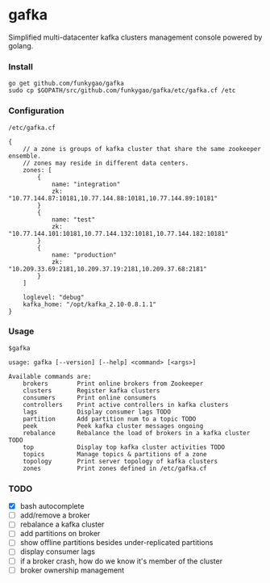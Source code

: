 # gafka
Simplified multi-datacenter kafka clusters management console powered by golang.

### Install

    go get github.com/funkygao/gafka
    sudo cp $GOPATH/src/github.com/funkygao/gafka/etc/gafka.cf /etc

### Configuration

    /etc/gafka.cf

    {
        // a zone is groups of kafka cluster that share the same zookeeper ensemble.
        // zones may reside in different data centers.
        zones: [
            {
                name: "integration"
                zk: "10.77.144.87:10181,10.77.144.88:10181,10.77.144.89:10181"
            }
            {
                name: "test"
                zk: "10.77.144.101:10181,10.77.144.132:10181,10.77.144.182:10181"
            }
            {
                name: "production"
                zk: "10.209.33.69:2181,10.209.37.19:2181,10.209.37.68:2181"
            }
        ]
    
        loglevel: "debug"
        kafka_home: "/opt/kafka_2.10-0.8.1.1"
    }

### Usage

    $gafka
    
    usage: gafka [--version] [--help] <command> [<args>]
    
    Available commands are:
        brokers        Print online brokers from Zookeeper
        clusters       Register kafka clusters
        consumers      Print online consumers
        controllers    Print active controllers in kafka clusters
        lags           Display consumer lags TODO
        partition      Add partition num to a topic TODO
        peek           Peek kafka cluster messages ongoing
        rebalance      Rebalance the load of brokers in a kafka cluster TODO
        top            Display top kafka cluster activities TODO
        topics         Manage topics & partitions of a zone
        topology       Print server topology of kafka clusters
        zones          Print zones defined in /etc/gafka.cf

### TODO

- [X] bash autocomplete
- [ ] add/remove a broker
- [ ] rebalance a kafka cluster
- [ ] add partitions on broker
- [ ] show offline partitions besides under-replicated partitions
- [ ] display consumer lags
- [ ] if a broker crash, how do we know it's member of the cluster
- [ ] broker ownership management
